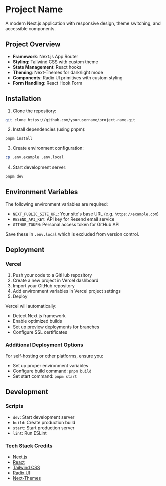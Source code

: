 # Project Name

A modern Next.js application with responsive design, theme switching, and accessible components.

## Project Overview

- **Framework**: Next.js App Router
- **Styling**: Tailwind CSS with custom theme
- **State Management**: React hooks
- **Theming**: Next-Themes for dark/light mode
- **Components**: Radix UI primitives with custom styling
- **Form Handling**: React Hook Form

## Installation

1. Clone the repository:
```bash
git clone https://github.com/yourusername/project-name.git
```

2. Install dependencies (using pnpm):
```bash
pnpm install
```

3. Create environment configuration:
```bash
cp .env.example .env.local
```

4. Start development server:
```bash
pnpm dev
```

## Environment Variables

The following environment variables are required:

- `NEXT_PUBLIC_SITE_URL`: Your site's base URL (e.g. `https://example.com`)
- `RESEND_API_KEY`: API key for Resend email service
- `GITHUB_TOKEN`: Personal access token for GitHub API

Save these in `.env.local` which is excluded from version control.

## Deployment

### Vercel

1. Push your code to a GitHub repository
2. Create a new project in Vercel dashboard
3. Import your GitHub repository
4. Add environment variables in Vercel project settings
5. Deploy

Vercel will automatically:
- Detect Next.js framework
- Enable optimized builds
- Set up preview deployments for branches
- Configure SSL certificates

### Additional Deployment Options

For self-hosting or other platforms, ensure you:
- Set up proper environment variables
- Configure build command: `pnpm build`
- Set start command: `pnpm start`

## Development

### Scripts

- `dev`: Start development server
- `build`: Create production build
- `start`: Start production server
- `lint`: Run ESLint

### Tech Stack Credits

- [Next.js](https://nextjs.org)
- [React](https://reactjs.org)
- [Tailwind CSS](https://tailwindcss.com)
- [Radix UI](https://www.radix-ui.com)
- [Next-Themes](https://github.com/pacocoursey/next-themes)

